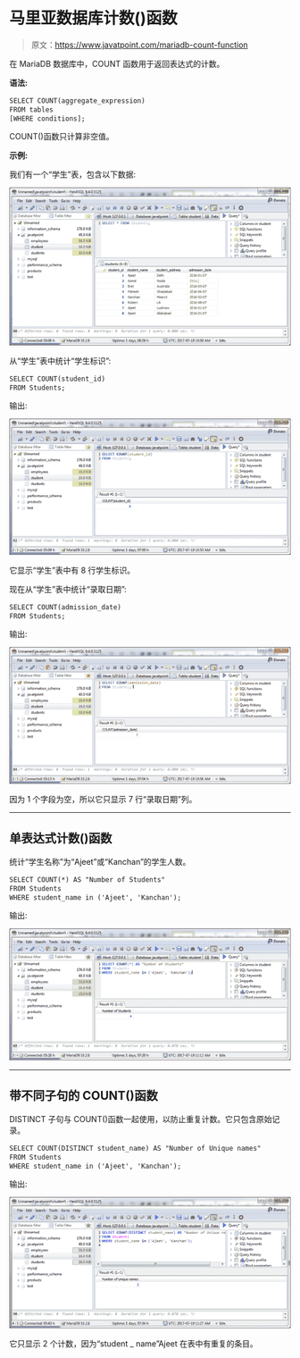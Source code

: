 # 马里亚数据库计数()函数

> 原文：<https://www.javatpoint.com/mariadb-count-function>

在 MariaDB 数据库中，COUNT 函数用于返回表达式的计数。

**语法:**

```
SELECT COUNT(aggregate_expression)
FROM tables
[WHERE conditions]; 

```

COUNT()函数只计算非空值。

**示例:**

我们有一个“学生”表，包含以下数据:

![MariaDB Count function 1](img/596697bd6caf106ed64c0d6fead3ba59.png)

从“学生”表中统计“学生标识”:

```
SELECT COUNT(student_id)
FROM Students; 

```

输出:

![MariaDB Count function 2](img/26007cd6c92b00b8d218f9244a4bff22.png)

它显示“学生”表中有 8 行学生标识。

现在从“学生”表中统计“录取日期”:

```
SELECT COUNT(admission_date)
FROM Students; 

```

输出:

![MariaDB Count function 3](img/061ced52ea1317baac47ccfb5c74166d.png)

因为 1 个字段为空，所以它只显示 7 行“录取日期”列。

* * *

## 单表达式计数()函数

统计“学生名称”为“Ajeet”或“Kanchan”的学生人数。

```
SELECT COUNT(*) AS "Number of Students"
FROM Students
WHERE student_name in ('Ajeet', 'Kanchan');

```

输出:

![MariaDB Count function 4](img/127f6fac21ef203c00576a3578de2f50.png)

* * *

## 带不同子句的 COUNT()函数

DISTINCT 子句与 COUNT()函数一起使用，以防止重复计数。它只包含原始记录。

```
SELECT COUNT(DISTINCT student_name) AS "Number of Unique names"
FROM Students
WHERE student_name in ('Ajeet', 'Kanchan');

```

输出:

![MariaDB Count function 5](img/56ef6ae3626f75fedc29e1dcfd2fd687.png)

它只显示 2 个计数，因为“student _ name”Ajeet 在表中有重复的条目。